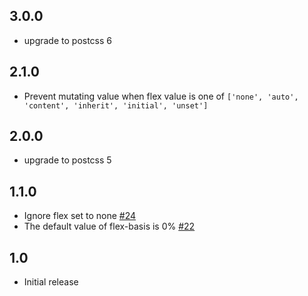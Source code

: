 ## 3.0.0
* upgrade to postcss 6

## 2.1.0
* Prevent mutating value when flex value is one of `['none', 'auto', 'content', 'inherit', 'initial', 'unset']`

## 2.0.0
* upgrade to postcss 5

## 1.1.0
* Ignore flex set to none [#24](https://github.com/luisrudge/postcss-flexbugs-fixes/pull/24)
* The default value of flex-basis is 0% [#22](https://github.com/luisrudge/postcss-flexbugs-fixes/pull/22)

## 1.0
* Initial release
